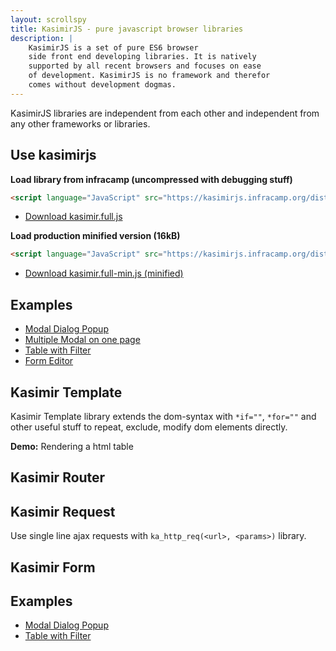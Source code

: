 ```yaml
---
layout: scrollspy
title: KasimirJS - pure javascript browser libraries
description: |
    KasimirJS is a set of pure ES6 browser
    side front end developing libraries. It is natively
    supported by all recent browsers and focuses on ease
    of development. KasimirJS is no framework and therefor
    comes without development dogmas.    
---
```


KasimirJS libraries are independent from each other and 
independent from any other frameworks or libraries.

## Use kasimirjs

**Load library from infracamp (uncompressed with debugging stuff)**

```html
<script language="JavaScript" src="https://kasimirjs.infracamp.org/dist/v1/kasmir.full.js"></script>
```
- [Download kasimir.full.js](/dist/v1/kasimir.full.js)

**Load production minified version (16kB)**
```html
<script language="JavaScript" src="https://kasimirjs.infracamp.org/dist/v1/kasmir.full-min.js"></script>
```
- [Download kasimir.full-min.js (minified)](/dist/v1/kasimir.full-min.js)

## Examples

- [Modal Dialog Popup](demo/popup-modal.html)
- [Multiple Modal on one page](demo/multiple-modals.html)
- [Table with Filter](demo/table-filter.html)
- [Form Editor](demo/form-editor.html)

## Kasimir Template

Kasimir Template library extends the dom-syntax with `*if=""`, `*for=""` and other
useful stuff to repeat, exclude, modify dom elements directly.

**Demo:** Rendering a html table

<template is="ka-include" src="/ka-demo/tpl-table.html" auto></template>



## Kasimir Router

<template is="ka-include" src="/ka-demo/router.html" auto></template>

## Kasimir Request

Use single line ajax requests with `ka_http_req(<url>, <params>)` library.

<template is="ka-include" src="/ka-demo/req-base.html" auto></template>

## Kasimir Form

<template is="ka-include" src="/ka-demo/form-base.html" auto></template>

## Examples

- [Modal Dialog Popup](demo/popup-modal.html)
- [Table with Filter](demo/table-filter.html)
